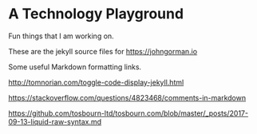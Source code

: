 # A Technology Playground

Fun things that I am working on.

These are the jekyll source files for https://johngorman.io

Some useful Markdown formatting links.

http://tomnorian.com/toggle-code-display-jekyll.html

https://stackoverflow.com/questions/4823468/comments-in-markdown

https://github.com/tosbourn-ltd/tosbourn.com/blob/master/_posts/2017-09-13-liquid-raw-syntax.md
